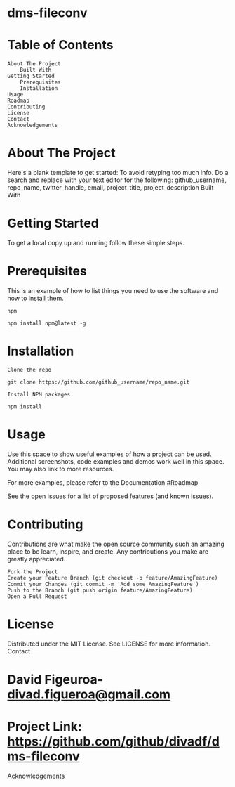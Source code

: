 # dms-fileconv

# Table of Contents

    About The Project
        Built With
    Getting Started
        Prerequisites
        Installation
    Usage
    Roadmap
    Contributing
    License
    Contact
    Acknowledgements

# About The Project

Here's a blank template to get started: To avoid retyping too much info. Do a search and replace with your text editor for the following: github_username, repo_name, twitter_handle, email, project_title, project_description
Built With

# Getting Started

To get a local copy up and running follow these simple steps.
# Prerequisites

This is an example of how to list things you need to use the software and how to install them.

    npm

    npm install npm@latest -g

# Installation

    Clone the repo

    git clone https://github.com/github_username/repo_name.git

    Install NPM packages

    npm install

# Usage

Use this space to show useful examples of how a project can be used. Additional screenshots, code examples and demos work well in this space. You may also link to more resources.

For more examples, please refer to the Documentation
#Roadmap

See the open issues for a list of proposed features (and known issues).
# Contributing

Contributions are what make the open source community such an amazing place to be learn, inspire, and create. Any contributions you make are greatly appreciated.

    Fork the Project
    Create your Feature Branch (git checkout -b feature/AmazingFeature)
    Commit your Changes (git commit -m 'Add some AmazingFeature')
    Push to the Branch (git push origin feature/AmazingFeature)
    Open a Pull Request

# License

Distributed under the MIT License. See LICENSE for more information.
Contact

# David Figeuroa- divad.figueroa@gmail.com

# Project Link: https://github.com/github/divadf/dms-fileconv
Acknowledgements

